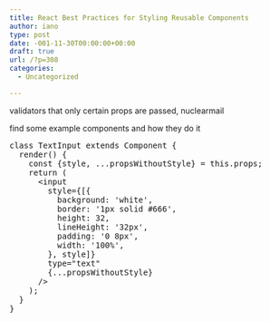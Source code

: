 ```yaml
---
title: React Best Practices for Styling Reusable Components
author: iano
type: post
date: -001-11-30T00:00:00+00:00
draft: true
url: /?p=308
categories:
  - Uncategorized

---
```

validators that only certain props are passed, nuclearmail

find some example components and how they do it

<pre class="brush: jscript; title: ; notranslate" title="">class TextInput extends Component {
  render() {
    const {style, ...propsWithoutStyle} = this.props;
    return (
      &lt;input
        style={[{
          background: 'white',
          border: '1px solid #666',
          height: 32,
          lineHeight: '32px',
          padding: '0 8px',
          width: '100%',
        }, style]}
        type="text"
        {...propsWithoutStyle}
      /&gt;
    );
  }
}
</pre>